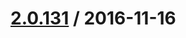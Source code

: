 [2.0.131](https://github.corp.ebay.com/ecg-global/bolt-2dot0-frontend/compare/2.0.130...v2.0.131) / 2016-11-16
===================



